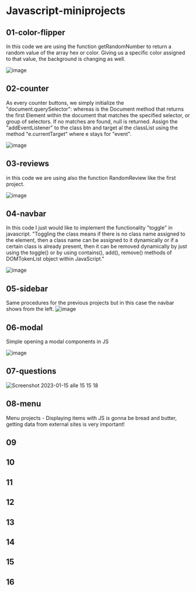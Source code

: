 # Javascript-miniprojects

## 01-color-flipper

In this code we are using the function getRandomNumber to return a random value of the array hex or color.
Giving us a specific color assigned to that value, the background is changing as well.

![image](https://user-images.githubusercontent.com/57111980/211841121-ad995fa1-7b3a-4960-bdae-26b6cd570030.png)

## 02-counter

As every counter buttons, we simply initialize the "document.querySelector": whereas is the Document method that returns the first Element within the document that matches the specified selector, or group of selectors. If no matches are found, null is returned.
Assign the "addEventListener" to the class btn and target al the classList using the method "e.currentTarget" where e stays for "event".

![image](https://user-images.githubusercontent.com/57111980/212043214-b80ed3f9-6361-49a1-acc8-52e7572ef335.png)


## 03-reviews

in this code we are using also the function RandomReview like the first project.

![image](https://user-images.githubusercontent.com/57111980/212042232-bfc3190d-d418-42a7-9a1a-4862f986a88b.png)

## 04-navbar

In this code I just would like to implement the functionality "toggle" in javascript.
"Toggling the class means if there is no class name assigned to the element, then a class name can be assigned to it dynamically or if a certain class is already present, then it can be removed dynamically by just using the toggle() or by using contains(), add(), remove() methods of DOMTokenList object within JavaScript."

![image](https://user-images.githubusercontent.com/57111980/212069486-99181470-e5ba-4dec-92a1-137bbeddf29f.png)

## 05-sidebar

Same procedures for the previous projects but in this case the navbar shows from the left.
![image](https://user-images.githubusercontent.com/57111980/212331927-7814b9af-bc25-4ea0-86c2-d98212ff6077.png)

## 06-modal

Simple opening a modal components in JS

![image](https://user-images.githubusercontent.com/57111980/212471382-1fffa334-e99d-46da-b5ae-6c18abfad986.png)

## 07-questions

![Screenshot 2023-01-15 alle 15 15 18](https://user-images.githubusercontent.com/57111980/212545918-315c0846-0b21-4b5d-9a64-109e76dd3efc.png)

## 08-menu

Menu projects - Displaying items with JS is gonna be bread and butter, getting data from external sites is very important!

## 09

## 10

## 11

## 12

## 13

## 14

## 15

## 16
